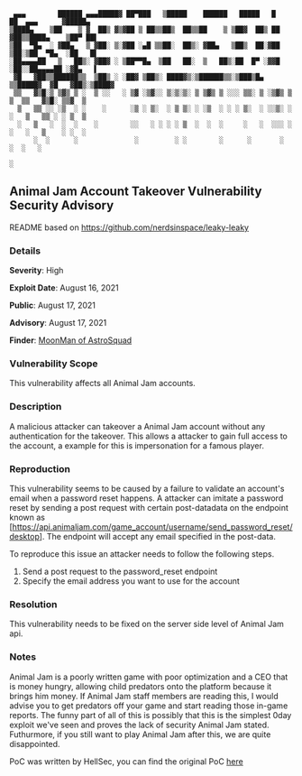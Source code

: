 ```
 ▄▄▄        ██████ ▄▄▄█████▓ ██▀███   ▒█████    ██████   █████   █    ██  ▄▄▄      ▓█████▄ 
▒████▄    ▒██    ▒ ▓  ██▒ ▓▒▓██ ▒ ██▒▒██▒  ██▒▒██    ▒ ▒██▓  ██▒ ██  ▓██▒▒████▄    ▒██▀ ██▌
▒██  ▀█▄  ░ ▓██▄   ▒ ▓██░ ▒░▓██ ░▄█ ▒▒██░  ██▒░ ▓██▄   ▒██▒  ██░▓██  ▒██░▒██  ▀█▄  ░██   █▌
░██▄▄▄▄██   ▒   ██▒░ ▓██▓ ░ ▒██▀▀█▄  ▒██   ██░  ▒   ██▒░██  █▀ ░▓▓█  ░██░░██▄▄▄▄██ ░▓█▄   ▌
 ▓█   ▓██▒▒██████▒▒  ▒██▒ ░ ░██▓ ▒██▒░ ████▓▒░▒██████▒▒░▒███▒█▄ ▒▒█████▓  ▓█   ▓██▒░▒████▓ 
 ▒▒   ▓▒█░▒ ▒▓▒ ▒ ░  ▒ ░░   ░ ▒▓ ░▒▓░░ ▒░▒░▒░ ▒ ▒▓▒ ▒ ░░░ ▒▒░ ▒ ░▒▓▒ ▒ ▒  ▒▒   ▓▒█░ ▒▒▓  ▒ 
  ▒   ▒▒ ░░ ░▒  ░ ░    ░      ░▒ ░ ▒░  ░ ▒ ▒░ ░ ░▒  ░ ░ ░ ▒░  ░ ░░▒░ ░ ░   ▒   ▒▒ ░ ░ ▒  ▒ 
  ░   ▒   ░  ░  ░    ░        ░░   ░ ░ ░ ░ ▒  ░  ░  ░     ░   ░  ░░░ ░ ░   ░   ▒    ░ ░  ░ 
      ░  ░      ░              ░         ░ ░        ░      ░       ░           ░  ░   ░    
                                                                                    ░      
```

## Animal Jam Account Takeover Vulnerability Security Advisory

README based on https://github.com/nerdsinspace/leaky-leaky

### Details
**Severity**: High

**Exploit Date**: August 16, 2021

**Public**: August 17, 2021

**Advisory**: August 17, 2021

**Finder**: [MoonMan of AstroSquad](https://www.youtube.com/channel/UCYOqm-bSKqmAnDdP-MYFgdA)

### Vulnerability Scope
This vulnerability affects all Animal Jam accounts.

### Description
A malicious attacker can takeover a Animal Jam account without any authentication for the takeover. This allows a attacker to gain full access to the account, a example for this is impersonation for a famous player.   

### Reproduction
This vulnerability seems to be caused by a failure to validate an account's email when a password reset happens. A attacker can imitate a password reset by sending a post request with certain post-datadata on the endpoint known as [https://api.animaljam.com/game_account/username/send_password_reset/desktop]. The endpoint will accept any email specified in the post-data.

To reproduce this issue an attacker needs to follow the following steps.

   1. Send a post request to the password_reset endpoint
   2. Specify the email address you want to use for the account

### Resolution
This vulnerability needs to be fixed on the server side level of Animal Jam api.

### Notes

Animal Jam is a poorly written game with poor optimization and a CEO that is money hungry, allowing child predators onto the platform because it brings him money. If Animal Jam staff members are reading this, I would advise you to get predators off your game and start reading those in-game reports. The funny part of all of this is possibly that this is the simplest 0day exploit we've seen and proves the lack of security Animal Jam stated. Futhurmore, if you still want to play Animal Jam after this, we are quite disappointed.

PoC was written by HellSec, you can find the original PoC [here](https://github.com/IRIS-Team/AnimalJam-0day)
